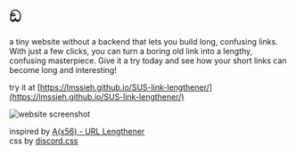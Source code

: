 # ඞ

a tiny website without a backend that lets you build long, confusing links. With just a few clicks, you can turn a boring old link into a lengthy, confusing masterpiece. Give it a try today and see how your short links can become long and interesting!  

try it at [https://lmssieh.github.io/SUS-link-lengthener/](https://lmssieh.github.io/SUS-link-lengthener/)

![website screenshot](https://raw.githubusercontent.com/lmssieh/SUS-link-lengthener/main/assets/preview.png)




inspired by [A(x56) - URL Lengthener](https://aaaaaaaaaaaaaaaaaaaaaaaaaaaaaaaaaaaaaaaaaaaaaaaaaaaaaaaa.com/)  
css by [discord.css](https://github.com/lmssieh/discord.css)

